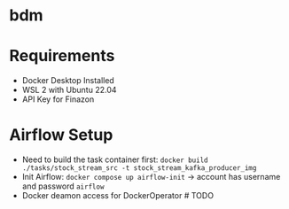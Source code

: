# bdm

# Requirements
- Docker Desktop Installed
- WSL 2 with Ubuntu 22.04
- API Key for Finazon

# Airflow Setup
- Need to build the task container first: `docker build ./tasks/stock_stream_src -t stock_stream_kafka_producer_img`
- Init Airflow: `docker compose up airflow-init` -> account has username and password `airflow`
- Docker deamon access for DockerOperator # TODO